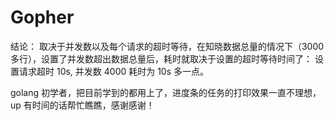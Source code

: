 # Gopher
结论： 取决于并发数以及每个请求的超时等待，在知晓数据总量的情况下（3000多行），设置了并发数超出数据总量后，耗时就取决于设置的超时等待时间了：
设置请求超时 10s, 并发数 4000 耗时为 10s 多一点。


golang 初学者，把目前学到的都用上了，进度条的任务的打印效果一直不理想，up 有时间的话帮忙瞧瞧，感谢感谢！
